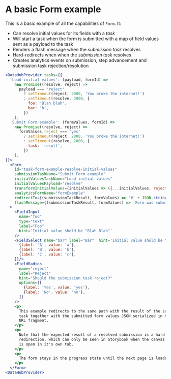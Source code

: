 # A basic Form example

This is a basic example of all the capabilities of `Form`. It:

- Can resolve initial values for its fields with a _task_
- Will start a task when the form is submitted with a map of field values sent
  as a payload to the task
- Renders a flash message when the _submission task_ resolves
- Hard-redirects when when the _submission task_ resolves
- Creates analytics events on submission, step advancement and submission task
  rejection/resolution

```jsx
<DataHubProvider tasks={{
  'Load initial values': (payload, formId) =>
    new Promise((resolve, reject) =>
      payload === 'reject'
        ? setTimeout(reject, 2000, 'You broke the internet!')
        : setTimeout(resolve, 2000, {
          foo: 'Blah blah',
          bar: 'b',
        })
    ),
  'Submit Form example': (formValues, formId) =>
    new Promise((resolve, reject) =>
      formValues.reject === 'yes'
        ? setTimeout(reject, 2000, 'You broke the internet!')
        : setTimeout(resolve, 2000, {
          task: 'result',
        })
    ),
}}>  
  <Form
    id="task-form-example-resolve-initial-values"
    submissionTaskName="Submit Form example"
    initialValuesTaskName="Load initial values"
    initialValuesPayload="resolve"
    transformInitialValues={initialValues => ({...initialValues, reject: 'yes'})}
    analyticsFormName="formExample"
    redirectTo={(submissionTaskResult, formValues) => '#' + JSON.stringify({submissionTaskResult, formValues})}
    flashMessage={(submissionTaskResult, formValues) => 'Form was submitted successfully'}
  >
    <FieldInput
      name="foo"
      type="text"
      label="Foo"
      hint='Initial value shold be "Blah Blah"'
    />
    <FieldSelect name="bar" label="Bar"  hint='Initial value shold be "B".' options={[
      {label: 'A', value: 'a'},
      {label: 'B', value: 'b'},
      {label: 'C', value: 'c'},
    ]}/>
    <FieldRadios
      name="reject"
      label="Reject"
      hint="Should the submission task reject?"
      options={[
        {label: 'Yes', value: 'yes'},
        {label: 'No', value: 'no'},
      ]}
    />
    <p>
      This example redirects to the same path with the result of the submission
      task together with the submitted form values JSON serialized in the
      URL fragment.
    </p>
    <p>
      Note that the expected result of a resolved submission is a hard
      redirection, which can only be seen in Storybook when the canvas
      is open in it's own tab.
    </p>
    <p>
      The form stays in the progress state until the next page is loaded
    </p>
  </Form>
<DataHubProvider>
```
